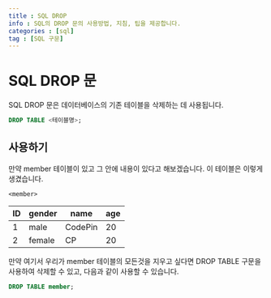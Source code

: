```yaml
---
title : SQL DROP
info : SQL의 DROP 문의 사용방법, 지침, 팁을 제공합니다.
categories : [sql]
tag : [SQL 구문]
---
```


# SQL DROP 문
SQL DROP 문은 데이터베이스의 기존 테이블을 삭제하는 데 사용됩니다.

```sql
DROP TABLE <테이블명>;
```

## 사용하기
만약 member 테이블이 있고 그 안에 내용이 있다고 해보겠습니다.
이 테이블은 이렇게 생겼습니다.

`<member>`

|ID|gender|name|age|
|---|---|---|---|
|1|male|CodePin|20|
|2|female|CP|20|

만약 여기서 우리가 member 테이블의 모든것을 지우고 싶다면 DROP TABLE 구문을 사용하여 삭제할 수 있고, 다음과 같이 사용할 수 있습니다.

```sql
DROP TABLE member;
```
